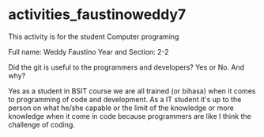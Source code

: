 # activities_faustinoweddy7
This activity is for the student Computer programing



Full name: Weddy Faustino
Year and Section: 2-2

Did the git is useful to the programmers and developers? Yes or  No. And why?




Yes as a student in BSIT course we are all trained (or bihasa) when it comes to programming of code and development. As a IT student it's up to the person on what he/she capable or the limit of the knowledge or more knowledge when it come in code because programmers are like I think the challenge of coding.